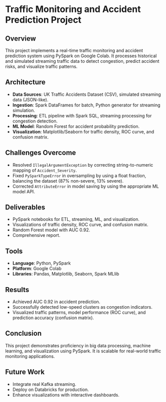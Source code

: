 # Traffic Monitoring and Accident Prediction Project

## Overview
This project implements a real-time traffic monitoring and accident prediction system using PySpark on Google Colab. It processes historical and simulated streaming traffic data to detect congestion, predict accident risks, and visualize traffic patterns.

## Architecture
- **Data Sources**: UK Traffic Accidents Dataset (CSV), simulated streaming data (JSON-like).
- **Ingestion**: Spark DataFrames for batch, Python generator for streaming simulation.
- **Processing**: ETL pipeline with Spark SQL, streaming processing for congestion detection.
- **ML Model**: Random Forest for accident probability prediction.
- **Visualization**: Matplotlib/Seaborn for traffic density, ROC curve, and confusion matrix.

## Challenges Overcome
- Resolved `IllegalArgumentException` by correcting string-to-numeric mapping of `Accident_Severity`.
- Fixed `PySparkTypeError` in oversampling by using a float fraction, balancing the dataset (87% non-severe, 13% severe).
- Corrected `AttributeError` in model saving by using the appropriate ML model API.

## Deliverables
- PySpark notebooks for ETL, streaming, ML, and visualization.
- Visualizations of traffic density, ROC curve, and confusion matrix.
- Random Forest model with AUC 0.92.
- Comprehensive report.

## Tools
- **Language**: Python, PySpark
- **Platform**: Google Colab
- **Libraries**: Pandas, Matplotlib, Seaborn, Spark MLlib

## Results
- Achieved AUC 0.92 in accident prediction.
- Successfully detected low-speed clusters as congestion indicators.
- Visualized traffic patterns, model performance (ROC curve), and prediction accuracy (confusion matrix).

## Conclusion
This project demonstrates proficiency in big data processing, machine learning, and visualization using PySpark. It is scalable for real-world traffic monitoring applications.

## Future Work
- Integrate real Kafka streaming.
- Deploy on Databricks for production.
- Enhance visualizations with interactive dashboards.
